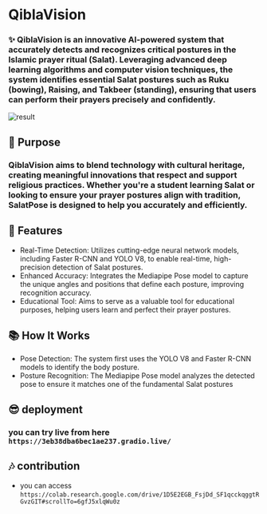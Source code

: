# QiblaVision

### ✨ QiblaVision is an innovative AI-powered system that accurately detects and recognizes critical postures in the Islamic prayer ritual (Salat). Leveraging advanced deep learning algorithms and computer vision techniques, the system identifies essential Salat postures such as Ruku (bowing), Raising, and Takbeer (standing), ensuring that users can perform their prayers precisely and confidently.

![result](https://github.com/user-attachments/assets/6f65633b-49d9-4b74-99e8-25e5eb6544a5)

## 🎯 Purpose

### QiblaVision aims to blend technology with cultural heritage, creating meaningful innovations that respect and support religious practices. Whether you're a student learning Salat or looking to ensure your prayer postures align with tradition, SalatPose is designed to help you accurately and efficiently.

## 🚀 Features

- Real-Time Detection: Utilizes cutting-edge neural network models, including Faster R-CNN and YOLO V8, to enable real-time, high-precision detection of Salat postures.
- Enhanced Accuracy: Integrates the Mediapipe Pose model to capture the unique angles and positions that define each posture, improving recognition accuracy.
- Educational Tool: Aims to serve as a valuable tool for educational purposes, helping users learn and perfect their prayer postures.

## 📚 How It Works

- Pose Detection: The system first uses the YOLO V8 and Faster R-CNN models to identify the body posture.
- Posture Recognition: The Mediapipe Pose model analyzes the detected pose to ensure it matches one of the fundamental Salat postures

## 😎 deployment
### you can try live from here `https://3eb38dba6bec1ae237.gradio.live/`

## 🎶 contribution
* you can access `https://colab.research.google.com/drive/1D5E2EGB_FsjDd_SF1qcckqggtRGvzGIT#scrollTo=6gfJ5xlqWu0z`
  

